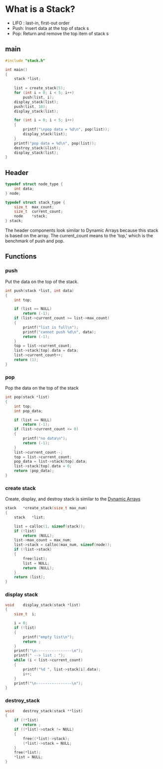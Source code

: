 # What is a Stack?
- LIFO : last-in, first-out order
- Push: Insert data at the top of stack s
- Pop: Return and remove the top item of stack s

## main
```c
#include "stack.h"

int main()
{
	stack *list;
	
	list = create_stack(5);
	for (int i = 0; i < 5; i++)
		push(list, i);
	display_stack(list);
	push(list, 10);
	display_stack(list);

	for (int i = 0; i < 5; i++)
	{
		printf("\npop data = %d\n", pop(list));
		display_stack(list);
	}
	printf("pop data = %d\n", pop(list));
	destroy_stack(&list);
	display_stack(list);
}
```

## Header
```c
typedef struct node_type {
	int	data;
} node;

typedef struct stack_type {
	size_t	max_count;
	size_t	current_count;
	node	*stack;
} stack;
```
The header components look similar to Dynamic Arrays because this stack is based on the array. The current_count means to the 'top,' which is the benchmark of push and pop. 

## Functions
### push
Put the data on the top of the stack.
```c
int push(stack *list, int data)
{
	int top;

	if (list == NULL)
		return (-1);
	if (list->current_count >= list->max_count)
	{
		printf("list is full\n");
		printf("cannot push %d\n", data);
		return (-1);
	}
	top = list->current_count;
	list->stack[top].data = data;
	list->current_count++;
	return (1);
}
```

### pop
Pop the data on the top of the stack

```c
int	pop(stack *list)
{
	int top;
	int pop_data;

	if (list == NULL)
		return (-1);
	if (list->current_count <= 0)
	{
		printf("no data\n");
		return (-1);
	}
	list->current_count--;
	top = list->current_count;
	pop_data = list->stack[top].data;
	list->stack[top].data = 0;
	return (pop_data);
}
```

### create stack
Create, display, and destroy stack is similar to the [Dynamic Arrays](https://github.com/democracyKim/CS_Study/tree/main/Data_Structure/01_Dynamic_Arrays)
 
```c
stack	*create_stack(size_t max_num)
{
	stack	*list;

	list = calloc(1, sizeof(stack));
	if (!list)
		return (NULL);
	list->max_count = max_num;
	list->stack = calloc(max_num, sizeof(node));
	if (!list->stack)
	{
		free(list);
		list = NULL;
		return (NULL);
	}
	return (list);
}
```

### display stack
```c
void	display_stack(stack *list)
{
	size_t	i;

	i = 0;
	if (!list)
	{
		printf("empty list\n");
		return ;
	}
	printf("\n----------------\n");
	printf(" --> list : ");
	while (i < list->current_count)
	{
		printf("%d ", list->stack[i].data);
		i++;
	}
	printf("\n----------------\n");
}
```

### destroy_stack
```c
void	destroy_stack(stack **list)
{
	if (!*list)
		return ;
	if ((*list)->stack != NULL)
	{
		free((*list)->stack);
		(*list)->stack = NULL;
	}
	free(*list);
	*list = NULL;
}
```
